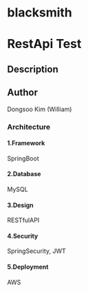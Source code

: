 # blacksmith
<h1>RestApi Test</h1>
<h2>Description</h2>
<h2>Author</h2>
Dongsoo Kim (William)

### Architecture
#### 1.Framework
SpringBoot
#### 2.Database
MySQL
#### 3.Design
RESTfulAPI
#### 4.Security
SpringSecurity, JWT
#### 5.Deployment
AWS
